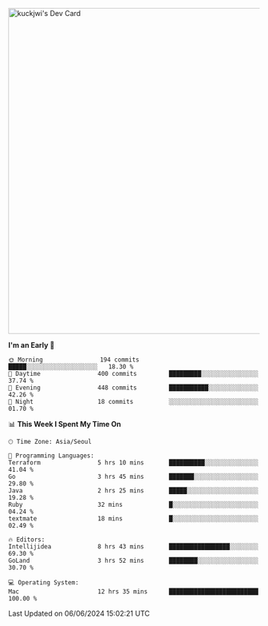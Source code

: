 <a href="https://app.daily.dev/kuckhwancho"><img src="https://api.daily.dev/devcards/v2/efef39c8028947428b3c0b486b9cd9b6.png?r=iz2&type=wide" width="652" alt="kuckjwi's Dev Card"/></a>

<!--START_SECTION:waka-->
**I'm an Early 🐤** 

```text
🌞 Morning                194 commits         █████░░░░░░░░░░░░░░░░░░░░   18.30 % 
🌆 Daytime                400 commits         █████████░░░░░░░░░░░░░░░░   37.74 % 
🌃 Evening                448 commits         ███████████░░░░░░░░░░░░░░   42.26 % 
🌙 Night                  18 commits          ░░░░░░░░░░░░░░░░░░░░░░░░░   01.70 % 
```


📊 **This Week I Spent My Time On** 

```text
🕑︎ Time Zone: Asia/Seoul

💬 Programming Languages: 
Terraform                5 hrs 10 mins       ██████████░░░░░░░░░░░░░░░   41.04 % 
Go                       3 hrs 45 mins       ███████░░░░░░░░░░░░░░░░░░   29.80 % 
Java                     2 hrs 25 mins       █████░░░░░░░░░░░░░░░░░░░░   19.28 % 
Ruby                     32 mins             █░░░░░░░░░░░░░░░░░░░░░░░░   04.24 % 
textmate                 18 mins             █░░░░░░░░░░░░░░░░░░░░░░░░   02.49 % 

🔥 Editors: 
Intellijidea             8 hrs 43 mins       █████████████████░░░░░░░░   69.30 % 
GoLand                   3 hrs 52 mins       ████████░░░░░░░░░░░░░░░░░   30.70 % 

💻 Operating System: 
Mac                      12 hrs 35 mins      █████████████████████████   100.00 % 
```


 Last Updated on 06/06/2024 15:02:21 UTC
<!--END_SECTION:waka-->
